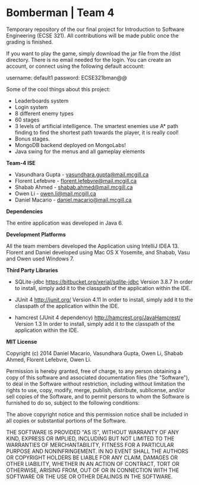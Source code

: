 Bomberman | Team 4
==========

Temporary repository of the our final project for Introduction to Software Engineering (ECSE 321). All contributions will be made public once the grading is finished.

If you want to play the game, simply download the jar file from the /dist directory. There is no email needed for the login. You can create an account, or connect using the following default account: 

username: default1
password: ECSE321bman@@

Some of the cool things about this project:

- Leaderboards system
- Login system
- 8 different enemy types
- 60 stages
- 3 levels of artificial intelligence. The smartest enemies use A* path finding to find the shortest path towards the player, it is really cool!
- Bonus stages.
- MongoDB backend deployed on MongoLabs!
- Java swing for the menus and all gameplay elements 

**Team-4 ISE**

* Vasundhara Gupta - vasundhara.gupta@mail.mcgill.ca
* Florent Lefebvre - florent.lefebvre@mail.mcgill.ca
* Shabab Ahmed - shabab.ahmed@mail.mcgill.ca
* Owen Li - owen.li@mail.mcgill.ca
* Daniel Macario - daniel.macario@mail.mcgill.ca

**Dependencies**

The entire application was developed in Java 6.

**Development Platforms**

All the team members developed the Application using IntelliJ IDEA 13.
Florent and Daniel developed using Mac OS X Yosemite, and Shabab, Vasu and Owen used Windows 7.

**Third Party Libraries**

- SQLite-jdbc
  https://bitbucket.org/xerial/sqlite-jdbc
  Version 3.8.7
  In order to install, simply add it to the classpath of the application within the IDE.

- JUnit 4
  http://junit.org/
  Version 4.11
  In order to install, simply add it to the classpath of the application within the IDE.

- hamcrest (JUnit 4 dependency)
  http://hamcrest.org/JavaHamcrest/
  Version 1.3
  In order to install, simply add it to the classpath of the application within the IDE.

**MIT License**

Copyright (c) 2014 Daniel Macario, Vasundhara Gupta, Owen Li, Shabab Ahmed, Florent Lefebvre, Owen Li.

Permission is hereby granted, free of charge, to any person obtaining a copy
of this software and associated documentation files (the "Software"), to deal
in the Software without restriction, including without limitation the rights
to use, copy, modify, merge, publish, distribute, sublicense, and/or sell
copies of the Software, and to permit persons to whom the Software is
furnished to do so, subject to the following conditions:

The above copyright notice and this permission notice shall be included in
all copies or substantial portions of the Software.

THE SOFTWARE IS PROVIDED "AS IS", WITHOUT WARRANTY OF ANY KIND, EXPRESS OR
IMPLIED, INCLUDING BUT NOT LIMITED TO THE WARRANTIES OF MERCHANTABILITY,
FITNESS FOR A PARTICULAR PURPOSE AND NONINFRINGEMENT. IN NO EVENT SHALL THE
AUTHORS OR COPYRIGHT HOLDERS BE LIABLE FOR ANY CLAIM, DAMAGES OR OTHER
LIABILITY, WHETHER IN AN ACTION OF CONTRACT, TORT OR OTHERWISE, ARISING FROM,
OUT OF OR IN CONNECTION WITH THE SOFTWARE OR THE USE OR OTHER DEALINGS IN
THE SOFTWARE.
